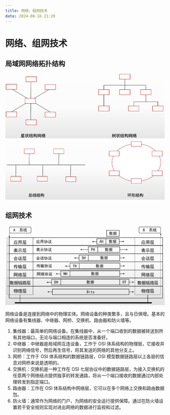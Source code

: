 ```yaml
---
title: 网络、组网技术
date: 2024-08-16 21:29
---
```

# 网络、组网技术

## 局域网网络拓扑结构

![局域网网络拓扑结构](/系统架构师/计算机基础/计算机体系结构/局域网网络拓扑结构.png)
![局域网网络拓扑结构1](/系统架构师/计算机基础/计算机体系结构/局域网网络拓扑结构1.png)

## 组网技术

![组网技术](/系统架构师/计算机基础/计算机体系结构/组网技术.png)

网络设备是连接到网络中的物理实体。网络设备的种类繁多，且与日俱增。基本的网络设备有集线器、中继器、网桥、交换机、路由器和防火墙等。
1. 集线器：最简单的网络设备。在集线器中，从一个端口收到的数据被转送到所有其他端口，无论与端口相连的系统是否准备好。
2. 中继器：中继器是局域网互连设备，工作于 OSI 体系结构的物理层，它接收并识别网络信号，然后再生信号，将其发送的网络的其他分支上。
3. 网桥：工作于 OSI 体系结构的数据链路层，OSI 模型数据链路层以上各层的信息对网桥来说是透明的。
4. 交换机：交换机是一种工作在 OSI 七层协议中的数据链路层，为接入交换机的任意两个网络结点提供独享的转发通路，将从一个端口接收的数据通过内部处理转发到指定端口。
5. 路由器：工作在 OSI 体系结构中网络层，它可以在多个网络上交换和路由数据包。
6. 防火墙：通常作为网络的门户，为网络的安全运行提供保障。通过在防火墙设置若干安全规则实现对进出网络的数据进行监视和过滤。

